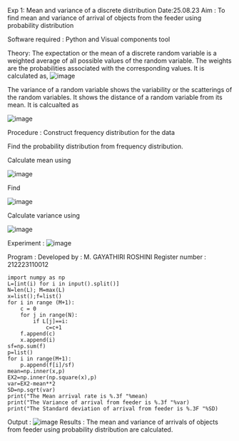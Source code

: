 Exp 1: Mean and variance of a discrete distribution
Date:25.08.23
Aim :
To find mean and variance of arrival of objects from the feeder using probability distribution

Software required :
Python and Visual components tool

Theory:
The expectation or the mean of a discrete random variable is a weighted average of all possible values of the random variable. The weights are the probabilities associated with the corresponding values. It is calculated as,
![image](https://github.com/23006823/Mean-and-Variance/assets/138971409/3386d678-2beb-4132-ae1b-1a72a34da5fe)


The variance of a random variable shows the variability or the scatterings of the random variables. It shows the distance of a random variable from its mean. It is calcualted as

![image](https://github.com/23006823/Mean-and-Variance/assets/138971409/ce37dda9-c9b8-4a5b-895a-8a7020a56b7d)


Procedure :
Construct frequency distribution for the data

Find the probability distribution from frequency distribution.

Calculate mean using

![image](https://github.com/23006823/Mean-and-Variance/assets/138971409/4eec41b8-d29e-4664-b01f-19208c53e818)


Find

![image](https://github.com/23006823/Mean-and-Variance/assets/138971409/9f19fdb0-9056-4700-b323-ad1277cb1a58)


Calculate variance using

![image](https://github.com/23006823/Mean-and-Variance/assets/138971409/108508f7-99c7-4386-9795-17a909df3b9a)


Experiment :
![image](https://github.com/23006823/Mean-and-Variance/assets/138971409/94e08e17-78ed-47d7-a9fa-520d0eb59e59)


Program :
Developed by : M. GAYATHIRI ROSHINI
Register number : 212223110012
````
import numpy as np
L=[int(i) for i in input().split()]
N=len(L); M=max(L) 
x=list();f=list()
for i in range (M+1):
    c = 0
    for j in range(N):
        if L[j]==i:
            c=c+1
    f.append(c)
    x.append(i)
sf=np.sum(f)
p=list()
for i in range(M+1):
    p.append(f[i]/sf) 
mean=np.inner(x,p)
EX2=np.inner(np.square(x),p)
var=EX2-mean**2 
SD=np.sqrt(var)
print("The Mean arrival rate is %.3f "%mean)
print("The Variance of arrival from feeder is %.3f "%var) 
print("The Standard deviation of arrival from feeder is %.3F "%SD)
````
Output :
![image](https://github.com/23006823/Mean-and-Variance/assets/138971409/6d3f40c7-ab1b-4b8e-9634-fbd656d9bdd3)
Results :
The mean and variance of arrivals of objects from feeder using probability distribution are calculated.


